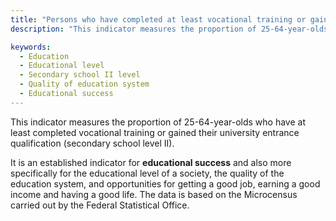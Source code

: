 ```yaml
---
title: "Persons who have completed at least vocational training or gained their university entrance qualification"
description: "This indicator measures the proportion of 25-64-year-olds who have at least completed vocational training or gained their university entrance qualification (secondary school level II)."

keywords:
  - Education
  - Educational level
  - Secondary school II level
  - Quality of education system
  - Educational success
---
```


<!-- Prologue start -->


This indicator measures the proportion of 25-64-year-olds who have at least completed vocational training or gained their university entrance qualification (secondary school level II). 

It is an established indicator for **educational success** and also more specifically for the educational level of a society, the quality of the education system, and opportunities for getting a good job, earning a good income and having a good life. The data is based on the Microcensus carried out by the Federal Statistical Office.


<!-- Prologue end -->

<!--ChartList-->
 

